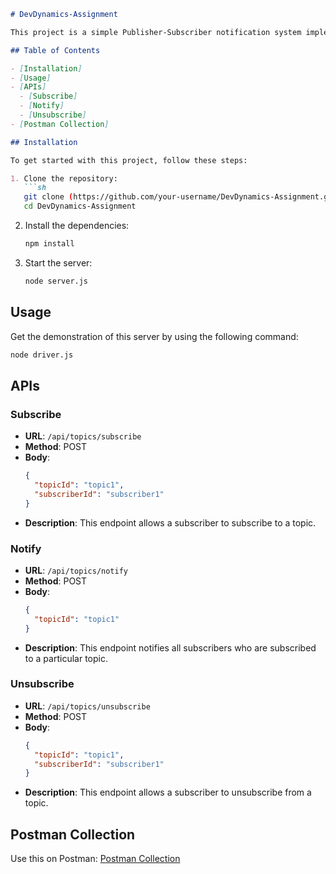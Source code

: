 ```markdown
# DevDynamics-Assignment

This project is a simple Publisher-Subscriber notification system implemented with Node.js and Express.js. It allows subscribers to subscribe to topics, get notified about a topic, and unsubscribe from topics.

## Table of Contents

- [Installation]
- [Usage]
- [APIs]
  - [Subscribe]
  - [Notify]
  - [Unsubscribe]
- [Postman Collection]

## Installation

To get started with this project, follow these steps:

1. Clone the repository:
   ```sh
   git clone (https://github.com/your-username/DevDynamics-Assignment.git)
   cd DevDynamics-Assignment
   ```
2. Install the dependencies:
   ```sh
   npm install
   ```
3. Start the server:
   ```sh
   node server.js
   ```

## Usage

Get the demonstration of this server by using the following command:
```sh
node driver.js
```

## APIs

### Subscribe
- **URL**: `/api/topics/subscribe`
- **Method**: POST
- **Body**:
  ```json
  {
    "topicId": "topic1",
    "subscriberId": "subscriber1"
  }
  ```
- **Description**: This endpoint allows a subscriber to subscribe to a topic.

### Notify
- **URL**: `/api/topics/notify`
- **Method**: POST
- **Body**:
  ```json
  {
    "topicId": "topic1"
  }
  ```
- **Description**: This endpoint notifies all subscribers who are subscribed to a particular topic.

### Unsubscribe
- **URL**: `/api/topics/unsubscribe`
- **Method**: POST
- **Body**:
  ```json
  {
    "topicId": "topic1",
    "subscriberId": "subscriber1"
  }
  ```
- **Description**: This endpoint allows a subscriber to unsubscribe from a topic.

## Postman Collection

Use this on Postman:
[Postman Collection](https://dark-satellite-888582.postman.co/workspace/Test-Workspace~fe26cff6-ff75-4335-b3e9-9e92209bbac4/collection/36253756-afa42b59-40ff-4f15-8b9e-ea84cc178ec8?action=share&creator=36253756)
```
